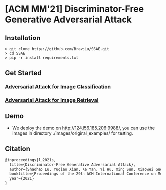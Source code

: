 # [ACM MM'21] Discriminator-Free Generative Adversarial Attack

## Installation

```
> git clone https://github.com/BravoLu/SSAE.git
> cd SSAE
> pip -r install requirements.txt
```

## Get Started
### [Adversarial Attack for Image Classification](classification/)

### [Adversarial Attack for Image Retrieval](reid/)

## Demo

* We deploy the demo on http://124.156.185.206:9988/, you can use the images in directory ./images/original_examples/ for testing.

## Citation

```latex
@inproceedings{lu2021s,
  title={Discriminator-Free Generative Adversarial Attack},
  author={Shaohao Lu, Yuqiao Xian, Ke Yan, Yi Hu, Xing Sun, Xiaowei Guo, Feiyue Huang, Wei-Shi Zheng},
  booktitle={Proceedings of the 29th ACM International Conference on Multimedia},
  year={2021}
}
```

